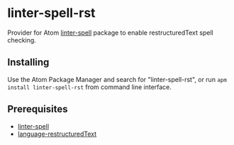 # linter-spell-rst

Provider for Atom [linter-spell](https://atom.io/packages/linter-spell) package
to enable restructuredText spell checking.

## Installing

Use the Atom Package Manager and search for "linter-spell-rst", or
run `apm install linter-spell-rst` from command line interface.

## Prerequisites

* [linter-spell](https://atom.io/packages/linter-spell)
* [language-restructuredText](https://atom.io/packages/language-restructuredText)
